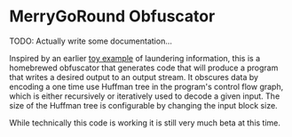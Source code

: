 MerryGoRound Obfuscator
========================

TODO: Actually write some documentation...

Inspired by an earlier [toy example](https://gist.github.com/benjholla/f049c464d09550bd6b35) of laundering information, this is a homebrewed obfuscator that generates code that will produce a program that writes a desired output to an output stream.  It obscures data by encoding a one time use Huffman tree in the program's control flow graph, which is either recursively or iteratively used to decode a given input.  The size of the Huffman tree is configurable by changing the input block size.

While technically this code is working it is still very much beta at this time.
